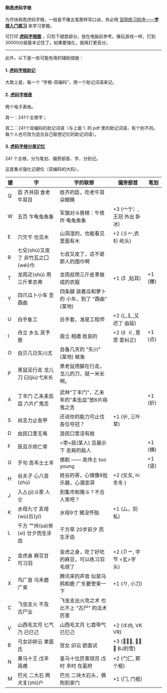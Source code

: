 #### 熟悉虎码字根

为尽快熟悉虎码字根，一般是不像五笔那样背口诀，务必用 [官网练习程序——**字根入门练习**](https://tiger-code.com/practice) 来学习掌握。

可打印 [**虎码字根图**](https://github.com/impishian/input_method/blob/main/%E8%99%8E%E7%A0%81/%E8%99%8E%E7%A0%81%E5%AD%97%E6%A0%B9%E5%9B%BE.jpg) ，只剪下键盘部分，放在电脑前参考。像玩游戏一样，打到30000分就基本记住了。如果要强化，就再打更高分。

----

此外，以下是一些可能有用的辅助措施：

#### 1. [虎码字根助记](https://github.com/impishian/input_method/blob/main/%E8%99%8E%E7%A0%81/%E8%99%8E%E7%A0%81%E5%AD%97%E6%A0%B9%E5%8A%A9%E8%AE%B0.pdf)

大致上是，每一个 “字根-双编码”，用一个助记词语来记。

#### 2. [虎码字根表](https://github.com/impishian/input_method/blob/main/%E8%99%8E%E7%A0%81/%E8%99%8E%E7%A0%81%E5%AD%97%E6%A0%B9%E8%A1%A8.pdf)

两个电子表格。 

其一：241个主根字；

其二：241个双编码的助记词语（与上面 1. 的 pdf 里的助记词语，有个别不同。 每个人也可改为适合自己联想记忆的助记词语）。

#### 3. [虎码字根分类记忆](https://github.com/impishian/input_method/blob/main/%E8%99%8E%E7%A0%81/%E8%99%8E%E7%A0%81%E5%AD%97%E6%A0%B9%E5%88%86%E7%B1%BB%E8%AE%B0%E5%BF%86.pdf)

241 个主根，分为笔划、偏旁部首、字，分别记。

这是重点强化记键位（双编码的大码）。

|  键   | 字 | 字的联想 | 偏旁部首 | 笔划 |
|-------|----------|--------|--------|--------|
| Q | 臣 齐井田 食老牛耳目   |  姓齐的臣，吃老牛耳朵眼睛       |        |
| W | 五页 乍龟兔鱼象       |  军旗对斗兽棋：午夜 炸  龟兔鱼象    |+3 (宀亍冫,王冠 外出 卧冰) |
| E | 穴欠干 也见木         |  山洞湿的，也能看见里面有木      | +2 (彡𠂉,衣衫 屹头)|
| R | 七殳(shū)又皮了 非竹瓦之囗(wéi)巾 | 七叔又皮了，这不是那人的围巾啊 |
| T | 龙雨疋(shū) 用三斤革衣弗  |  龙雨叔用三斤皮革做成的衣服    | +1 (阝,贴耳)    |    +1 (撇)
| Y | 四爪瓜卜小车 至酉曲 | 四条腿 装着瓜和萝卜的 小车，到了 "酉曲"(某地) |
| U | 白手隹工          | 白手套，准是工程师           |+2 (辶廴,又迟了 由延) |
| I | 舟立 乡幺 艮予册   | 周立 相邀 姓艮的           |+2 (纟丩, 意思 爱纠正)     |   +1 (点)
| O | 自贝几日矢川尤   | 自备几天的 "矢川" (某地) 鱿鱼 |
| P | 黑鼠足行走 戈儿刀 臼(jiù)弋米长 | 黑老鼠用脚在行走。戈儿的刀，就一米长啊。  |
| |  | |
| A | 丁丰门 乙未耒缶皿 六片疒鬼舌  | 武林"丁丰门"，乙未年的"耒缶皿"放6片病鬼之舌  |        |  +1 (折)
| S | 尚言力止各甲       |  还说你的能力可止住 各位夺冠？     | +1 (屮, 三叶草) |
| D | 由民口里无黾 | 游民口里没有蛙  |
| F | 辰且示㡀亡骨     |  <李>辰(某人) 且展示下 击毙的敌人          |        |   +1 (横)
| G | 歹句 高韦士土羊   | 傣剧 —— 高伟士 too young        |        |  +1 (竖)
| H | 谷夫子 心八壴(zhù)   |  姓谷的哥，心情像8批乐器，心潮澎湃     | +2 (攵夂, hi冬冬 ) |
| J | 入亼(jí)斗豕 人仑 | 到集市和猪斗？不合人常吧？  |
| K | 水母九寸 亥毋(wù)㠯(yǐ)   |  水母9寸 猪没怀胎 | +1 (厶，刻私) |
| L | 千方 艹卅(sà)卌(xì) 廿夕而生牙齿 | 千方草 20岁前夕 而生牙齿  |
| |  |   |
| Z | 金虎身 麻豆甘 可习羽   |  金虎之身，吃了好吃的麻豆，可以练习羽毛球了    | +2 (卩亠, 字节 <玄>字头) |
| X | 鸟厂音 乌禾鹿 广束    |  腾讯来的声音 似是乌鸦和鹿 广东要管束一下   | +1 (𠂊, 小刀) |
| C | 飞虫支火 不及 古尸业 |  飞虫支出火攻之术 也比不上 "古尸" 的法术厉害  |
| V | 山西毛文月 匕气 乃 已巳己  |  山西毛文月 匕首带气 已巳己  | +2 (㐄禸, VK VR) |
| B | 弓女卯卵云 聿面氏   |   宫女 卯云 欲面试      | +3 (𠂎乂𫜹, 背框 毙 BJ的雪) |
| N | 黄马十王 戊辛 鬲甫    |  皇马十位厉害球员  戊时 辛时 在葛府  | +2 (勹匚, 那个框) |
| M | 巴光 二大石 两犬豸(zhì)户  |  巴光 二块大石头，俩狗到家门        | +1 (冂, 门框) |
